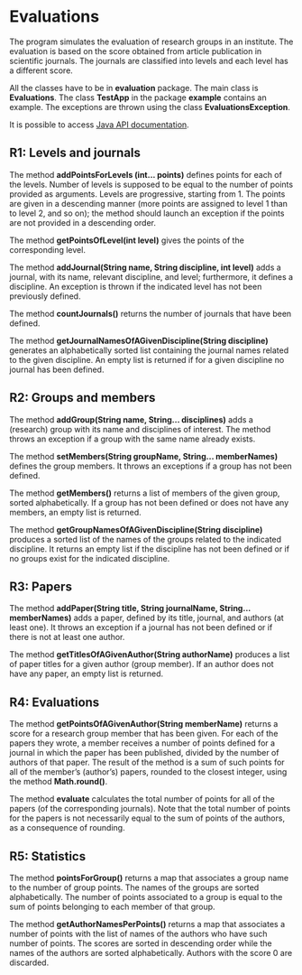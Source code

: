 Evaluations
===========

The program simulates the evaluation of research groups in an institute. The evaluation is based on the score obtained from article publication in scientific journals. The journals are classified into levels and each level has a different score.

All the classes have to be in **evaluation** package. The main class is **Evaluations**. The class **TestApp** in the package **example** contains an example. The exceptions are thrown using the class **EvaluationsException**.

It is possible to access [Java API documentation](https://oop.polito.it/api/index.html).

R1: Levels and journals
-----------------------

The method **addPointsForLevels (int... points)** defines points for each of the levels. Number of levels is supposed to be equal to the number of points provided as arguments. Levels are progressive, starting from 1. The points are given in a descending manner (more points are assigned to level 1 than to level 2, and so on); the method should launch an exception if the points are not provided in a descending order.

The method **getPointsOfLevel(int level)** gives the points of the corresponding level.

The method **addJournal(String name, String discipline, int level)** adds a journal, with its name, relevant discipline, and level; furthermore, it defines a discipline. An exception is thrown if the indicated level has not been previously defined.

The method **countJournals()** returns the number of journals that have been defined.

The method **getJournalNamesOfAGivenDiscipline(String discipline)** generates an alphabetically sorted list containing the journal names related to the given discipline. An empty list is returned if for a given discipline no journal has been defined.

R2: Groups and members
----------------------

The method **addGroup(String name, String... disciplines)** adds a (research) group with its name and disciplines of interest. The method throws an exception if a group with the same name already exists.

The method **setMembers(String groupName, String... memberNames)** defines the group members. It throws an exceptions if a group has not been defined.

The method **getMembers()** returns a list of members of the given group, sorted alphabetically. If a group has not been defined or does not have any members, an empty list is returned.

The method **getGroupNamesOfAGivenDiscipline(String discipline)** produces a sorted list of the names of the groups related to the indicated discipline. It returns an empty list if the discipline has not been defined or if no groups exist for the indicated discipline.

R3: Papers
----------

The method **addPaper(String title, String journalName, String... memberNames)** adds a paper, defined by its title, journal, and authors (at least one). It throws an exception if a journal has not been defined or if there is not at least one author.

The method **getTitlesOfAGivenAuthor(String authorName)** produces a list of paper titles for a given author (group member). If an author does not have any paper, an empty list is returned.

R4: Evaluations
---------------

The method **getPointsOfAGivenAuthor(String memberName)** returns a score for a research group member that has been given. For each of the papers they wrote, a member receives a number of points defined for a journal in which the paper has been published, divided by the number of authors of that paper. The result of the method is a sum of such points for all of the member’s (author’s) papers, rounded to the closest integer, using the method **Math.round()**.

The method **evaluate** calculates the total number of points for all of the papers (of the corresponding journals). Note that the total number of points for the papers is not necessarily equal to the sum of points of the authors, as a consequence of rounding.

R5: Statistics
--------------

The method **pointsForGroup()** returns a map that associates a group name to the number of group points. The names of the groups are sorted alphabetically. The number of points associated to a group is equal to the sum of points belonging to each member of that group.

The method **getAuthorNamesPerPoints()** returns a map that associates a number of points with the list of names of the authors who have such number of points. The scores are sorted in descending order while the names of the authors are sorted alphabetically. Authors with the score 0 are discarded.